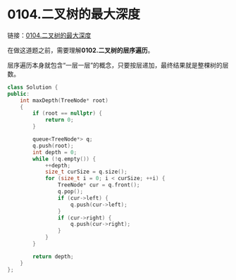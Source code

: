 # 0104.二叉树的最大深度

链接：[0104.二叉树的最大深度](https://leetcode.cn/problems/maximum-depth-of-binary-tree/)

在做这道题之前，需要理解**0102.二叉树的层序遍历**。

层序遍历本身就包含“一层一层”的概念，只要按层递加，最终结果就是整棵树的层数。

```c++
class Solution {
public:
    int maxDepth(TreeNode* root)
    {
        if (root == nullptr) {
            return 0;
        }

        queue<TreeNode*> q;
        q.push(root);
        int depth = 0;
        while (!q.empty()) {
            ++depth;
            size_t curSize = q.size();
            for (size_t i = 0; i < curSize; ++i) {
                TreeNode* cur = q.front();
                q.pop();
                if (cur->left) {
                    q.push(cur->left);
                }
                if (cur->right) {
                    q.push(cur->right);
                }
            }
        }

        return depth;
    }
};

```
